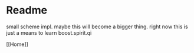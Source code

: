 Readme
====

small scheme impl. maybe this will become a bigger thing.
right now this is just a means to learn boost.spirit.qi

[[Home]]
